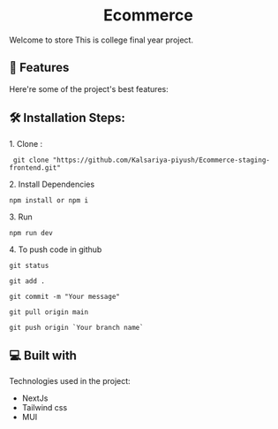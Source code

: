 <h1 align="center" id="title">Ecommerce</h1>

<p id="description">Welcome to store This is college final year project.</p>

<h2>🧐 Features</h2>

Here're some of the project's best features:

<h2>🛠️ Installation Steps:</h2>

<p>1. Clone :</p>

```
 git clone "https://github.com/Kalsariya-piyush/Ecommerce-staging-frontend.git"
```

<p>2. Install Dependencies</p>

```
npm install or npm i
```

<p>3. Run</p>

```
npm run dev
```

<p>4. To push code in github</p>

```
git status
```

```
git add .
```

```
git commit -m "Your message"
```

```
git pull origin main
```

```
git push origin `Your branch name`
```

<h2>💻 Built with</h2>

Technologies used in the project:

- NextJs
- Tailwind css
- MUI
